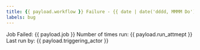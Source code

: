 ```yaml
---
title: {{ payload.workflow }} Failure - {{ date | date('dddd, MMMM Do') }}
labels: bug
---
```


Job Failed: {{ payload.job }}
Number of times run: {{ payload.run_attmept }}
Last run by: {{ payload.triggering_actor }}

